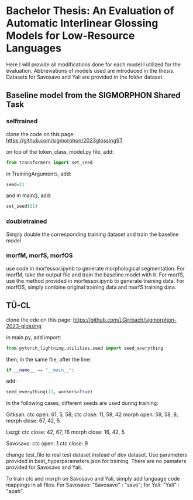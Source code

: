 # Bachelor Thesis: An Evaluation of Automatic Interlinear Glossing Models for Low-Resource Languages

Here I will provide all modifications done for each model I utilized for the evaluation. Abbreviations of models used are introduced in the thesis. Datasets for Savosavo and Yali are provided in the folder dataset.

## Baseline model from the SIGMORPHON Shared Task

### selftrained
clone the code on this page: https://github.com/sigmorphon/2023glossingST

on top of the token_class_model.py file, add:

```python
from transformers import set_seed
```

in TrainingArguments, add:

```python
seed=21
```

and in main(), add:

```python
set_seed(21)
```

### doubletrained
Simply double the corresponding training dataset and train the baseline model

### morfM, morfS, morfOS
use code in morfessor.ipynb to generate morphological segmentation. For morfM, take the output file and train the baseline model with it. For morfS, use the method provided in morfessor.ipynb to generate training data. For morfOS, simply combine original training data and morfS training data.

## TÜ-CL
clone the cde on this page: https://github.com/LGirrbach/sigmorphon-2023-glossing

in main.py, add import:
```python
from pytorch_lightning.utilities.seed import seed_everything
```
then, in the same file, after the line:

```python
if __name__ == "__main__":
```
add:
```python
seed_everything(21, workers=True)
```
In the following cases, different seeds are used during training:

Gitksan: ctc open: 61, 5, 58; ctc close: 11, 59, 42    morph open: 59, 58, 8; morph close: 67, 42, 5

Lezgi: ctc close: 42, 67, 16    morph close: 16, 42, 5

Savosavo: ctc open: 1    ctc close: 9

change test_file to real test dataset instead of dev dataset. Use parameters provided in best_hyperparameters.json for training. There are no pamaters provided for Savosavo and Yali.

To train ctc and morph on Savosavo and Yali, simply add language code mappings in all files. For Savosavo: "Savosavo" : "savo"; for Yali: "Yali" : "apah".

